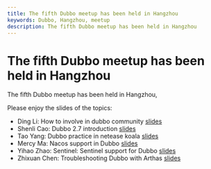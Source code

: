 ```yaml
---
title: The fifth Dubbo meetup has been held in Hangzhou
keywords: Dubbo, Hangzhou, meetup
description: The fifth Dubbo meetup has been held in Hangzhou
---
```


# The fifth Dubbo meetup has been held in Hangzhou


The fifth Dubbo meetup has been held in Hangzhou,

Please enjoy the slides of the topics:
  * Ding Li: How to involve in dubbo community [slides](https://github.com/dubbo/awesome-dubbo/blob/master/slides/meetup/201812%40hangzhou/how-to-involve-in-dubbo-community.pdf)
  * Shenli Cao: Dubbo 2.7 introduction [slides](https://github.com/dubbo/awesome-dubbo/blob/master/slides/meetup/201812%40hangzhou/dubbo-2.7-introduction.pdf)
  * Tao Yang:  Dubbo practice in netease koala [slides](https://github.com/dubbo/awesome-dubbo/blob/master/slides/meetup/201812%40hangzhou/dubbo-practice-in-netease-koala.pdf)
  * Mercy Ma: Nacos support in Dubbo [slides](https://github.com/dubbo/awesome-dubbo/blob/master/slides/meetup/201812%40hangzhou/nacos-support-in-dubbo.pdf)
  * Yihao Zhao: Sentinel: Sentinel support for Dubbo [slides](https://github.com/dubbo/awesome-dubbo/blob/master/slides/meetup/201812%40hangzhou/sentinel-support-for-dubbo.pdf)
  * Zhixuan Chen: Troubleshooting Dubbo with Arthas [slides](https://github.com/dubbo/awesome-dubbo/blob/master/slides/meetup/201812%40hangzhou/troubleshooting-dubbo-with-arthas.pdf)
 
